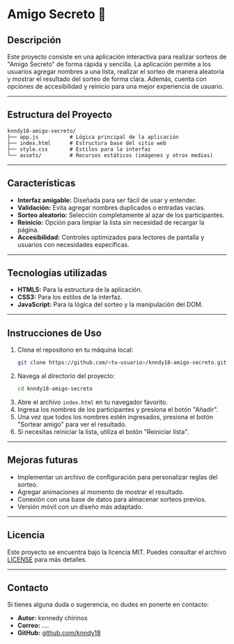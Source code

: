# Amigo Secreto 🎁

## Descripción
Este proyecto consiste en una aplicación interactiva para realizar sorteos de "Amigo Secreto" de forma rápida y sencilla. La aplicación permite a los usuarios agregar nombres a una lista, realizar el sorteo de manera aleatoria y mostrar el resultado del sorteo de forma clara. Además, cuenta con opciones de accesibilidad y reinicio para una mejor experiencia de usuario.

---

## Estructura del Proyecto
```
knndy18-amigo-secreto/
├── app.js          # Lógica principal de la aplicación
├── index.html      # Estructura base del sitio web
├── style.css       # Estilos para la interfaz 
└── assets/         # Recursos estáticos (imágenes y otros medios)
```

---

## Características
- **Interfaz amigable:** Diseñada para ser fácil de usar y entender.
- **Validación:** Evita agregar nombres duplicados o entradas vacías.
- **Sorteo aleatorio:** Selección completamente al azar de los participantes.
- **Reinicio:** Opción para limpiar la lista sin necesidad de recargar la página.
- **Accesibilidad:** Controles optimizados para lectores de pantalla y usuarios con necesidades específicas.

---

## Tecnologías utilizadas
- **HTML5:** Para la estructura de la aplicación.
- **CSS3:** Para los estilos de la interfaz.
- **JavaScript:** Para la lógica del sorteo y la manipulación del DOM.

---

## Instrucciones de Uso
1. Clona el repositorio en tu máquina local:
   ```bash
   git clone https://github.com/<tu-usuario>/knndy18-amigo-secreto.git
   ```
2. Navega al directorio del proyecto:
   ```bash
   cd knndy18-amigo-secreto
   ```
3. Abre el archivo `index.html` en tu navegador favorito.
4. Ingresa los nombres de los participantes y presiona el botón "Añadir".
5. Una vez que todos los nombres estén ingresados, presiona el botón "Sortear amigo" para ver el resultado.
6. Si necesitas reiniciar la lista, utiliza el botón "Reiniciar lista".

---

## Mejoras futuras
- Implementar un archivo de configuración para personalizar reglas del sorteo.
- Agregar animaciones al momento de mostrar el resultado.
- Conexión con una base de datos para almacenar sorteos previos.
- Versión móvil con un diseño más adaptado.

---


## Licencia
Este proyecto se encuentra bajo la licencia MIT. Puedes consultar el archivo [LICENSE](LICENSE) para más detalles.

---

## Contacto
Si tienes alguna duda o sugerencia, no dudes en ponerte en contacto:
- **Autor:** kennedy chirinos
- **Correo:** ....
- **GitHub:** [github.com/knndy18](https://github.com/Knndy18)

